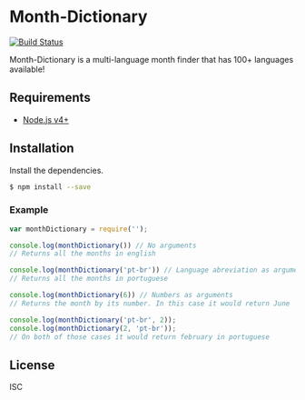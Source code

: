 # Month-Dictionary
[![Build Status](https://travis-ci.org/ItaloPereira/month-dictionary.svg?branch=master)](https://travis-ci.org/ItaloPereira/month-dictionary)

Month-Dictionary is a multi-language month finder that has 100+ languages available!
## Requirements
  * [Node.js v4+](https://nodejs.org/)
## Installation
Install the dependencies.
```sh
$ npm install --save 
```
### Example 
```js
var monthDictionary = require('');

console.log(monthDictionary()) // No arguments
// Returns all the months in english

console.log(monthDictionary('pt-br')) // Language abreviation as argument
// Returns all the months in portuguese

console.log(monthDictionary(6)) // Numbers as arguments
// Returns the month by its number. In this case it would return June

console.log(monthDictionary('pt-br', 2));
console.log(monthDictionary(2, 'pt-br'));
// On both of those cases it would return february in portuguese

```

License
----
ISC
